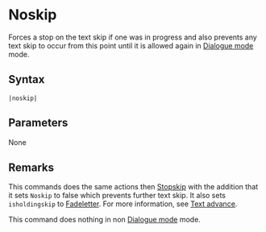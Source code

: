 # Noskip

Forces a stop on the text skip if one was in progress and also prevents any text skip to occur from this point until it is allowed again in [Dialogue mode](../../Dialogue%20mode.md) mode.

## Syntax

````
|noskip|
````

## Parameters

None

## Remarks

This commands does the same actions then [Stopskip](Stopskip.md) with the addition that it sets `Noskip` to false which prevents further text skip. It also sets `isholdingskip` to [Fadeletter](Fadeletter.md). For more information, see [Text advance](../../Related%20Systems/Text%20advance.md).

This command does nothing in non [Dialogue mode](../../Dialogue%20mode.md) mode.
